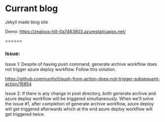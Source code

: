 Currant blog
=======

Jekyll made blog site

Demo: https://zealous-hill-0a7463803.azurestaticapps.net/

======

### Issue:

Issue 1: Despite of having push command, generate archive workflow does not trigger azure deploy workflow. Follow this solution.

https://github.community/t/push-from-action-does-not-trigger-subsequent-action/16854

Issue 2: If there is any change in post directory, both generate archive and azure deploy workflow will be triggered simultaneously.
When we'll solve the issue #1, after completion of generate archive workflow, azure deploy will get triggered afterwards which at the
end azure deploy workflow will get triggered twice.